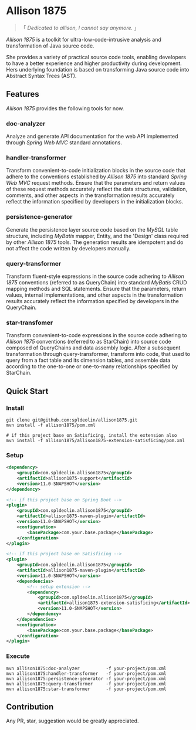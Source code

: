# Allison 1875

> 「 *Dedicated to allison, I cannot say anymore.* 」

*Allison 1875* is a toolkit for ultra-low-code-intrusive analysis and transformation of Java source code.

She provides a variety of practical source code tools, enabling developers to have a better experience and higher productivity during development. Hers underlying foundation is based on transforming Java source code into Abstract Syntax Trees (AST).

## Features

*Allison 1875* provides the following tools for now.

### doc-analyzer

Analyze and generate API documentation for the web API implemented through *Spring Web MVC* standard annotations.

### handler-transformer

Transform convenient-to-code initialization blocks in the source code that adhere to the conventions established by *Allison 1875* into standard *Spring Web MVC* request methods. Ensure that the parameters and return values of these request methods accurately reflect the data structures, validation, comments, and other aspects in the transformation results accurately reflect the information specified by developers in the initialization blocks.

### persistence-generator

Generate the persistence layer source code based on the *MySQL* table structure, including *MyBatis* mapper, Entity, and the 'Design' class required by other *Allison 1875* tools. The generation results are idempotent and do not affect the code written by developers manually.

### query-transformer

Transform fluent-style expressions in the source code adhering to *Allison 1875* conventions (referred to as QueryChain) into standard *MyBatis* CRUD mapping methods and SQL statements. Ensure that the parameters, return values, internal implementations, and other aspects in the transformation results accurately reflect the information specified by developers in the QueryChain.

### star-transfomer

Transform convenient-to-code expressions in the source code adhering to *Allison 1875* conventions (referred to as StarChain) into source code composed of QueryChains and data assembly logic. After a subsequent transformation through query-transformer, transform into code, that used to query from a fact table and its dimension tables, and assemble data according to the one-to-one or one-to-many relationships specified by StarChain.

## Quick Start

### Install

```shell
git clone git@github.com:spldeolin/allison1875.git
mvn install -f allison1875/pom.xml

# if this project base on Satisficing, install the extension also
mvn install -f allison1875/allison1875-extension-satisficing/pom.xml
```

### Setup

```xml
<dependency>
    <groupId>com.spldeolin.allison1875</groupId>
    <artifactId>allison1875-support</artifactId>
    <version>11.0-SNAPSHOT</version>
</dependency>
```

```xml
<!-- if this project base on Spring Boot -->
<plugin>
    <groupId>com.spldeolin.allison1875</groupId>
    <artifactId>allison1875-maven-plugin</artifactId>
    <version>11.0-SNAPSHOT</version>
    <configuration>
        <basePackage>com.your.base.package</basePackage>
    </configuration>
</plugin>

<!-- if this project base on Satisficing -->
<plugin>
    <groupId>com.spldeolin.allison1875</groupId>
    <artifactId>allison1875-maven-plugin</artifactId>
    <version>11.0-SNAPSHOT</version>
    <dependencies>
        <!-- setup extension -->
        <dependency>
            <groupId>com.spldeolin.allison1875</groupId>
            <artifactId>allison1875-extension-satisficing</artifactId>
            <version>11.0-SNAPSHOT</version>
        </dependency>
    </dependencies>
    <configuration>
        <basePackage>com.your.base.package</basePackage>
    </configuration>
</plugin>
```

### Execute

```shell
mvn allison1875:doc-analyzer          -f your-project/pom.xml
mvn allison1875:handler-transformer   -f your-project/pom.xml
mvn allison1875:persistence-generator -f your-project/pom.xml
mvn allison1875:query-transformer     -f your-project/pom.xml
mvn allison1875:star-transformer      -f your-project/pom.xml
```

## Contribution

Any PR, star, suggestion would be greatly appreciated.